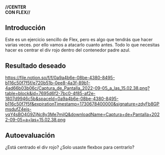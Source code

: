 #### //CENTER <DIV> CON FLEX// ####

**Introducción**
---
Este es un ejercicio sencillo de Flex, pero es algo que tendrás que hacer varias veces. por ello vamos a atacarlo cuanto antes.
Todo lo que necesitas hacer es centrar el div rojo dentro del contenedor padre azul.


**Resultado deseado**
---
https://file.notion.so/f/f/0a9a4b6e-08be-4380-8495-b116c50f7f5f/e720b51b-0ee8-4a3f-89b1-4ad66b03b06c/Captura_de_Pantalla_2022-09-05_a_las_15.02.38.png?table=block&id=7695d6f2-7bc0-4f85-af2e-1807d9946c5b&spaceId=0a9a4b6e-08be-4380-8495-b116c50f7f5f&expirationTimestamp=1730678400000&signature=zdyFb8GPmsdufZ4eis-vqY4sBO4G9ZjNc8y3Me7mjIQ&downloadName=Captura+de+Pantalla+2022-09-05+a+las+15.02.38.png



**Autoevaluación**
---
¿Está centrado el div rojo?
¿Solo usaste flexbox para centrarlo?